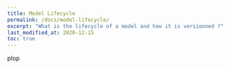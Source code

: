 ```yaml
---
title: Model Lifecycle
permalink: /docs/model-lifecycle/
excerpt: "What is the lifecycle of a model and how it is versionned ?"
last_modified_at: 2020-12-15
toc: true
---
```


plop
